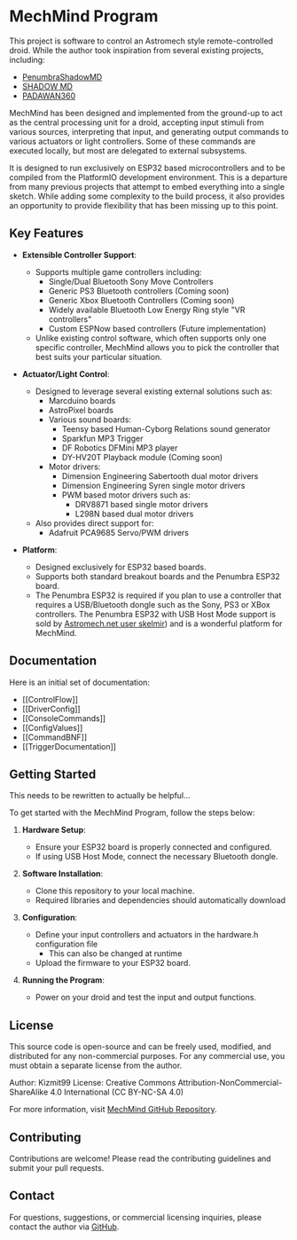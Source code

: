 # MechMind Program

This project is software to control an Astromech style remote-controlled droid.
While the author took inspiration from several existing projects, including:
- [PenumbraShadowMD](https://github.com/reeltwo/PenumbraShadowMD)
- [SHADOW MD](https://astromech.net/droidwiki/SHADOW_MD)
- [PADAWAN360](https://astromech.net/droidwiki/PADAWAN360)

MechMind has been designed and implemented from the ground-up to act as the central processing unit for a droid, accepting input stimuli from various sources, interpreting that input, and generating output commands to various actuators or light controllers.  Some of these commands are executed locally, but most are delegated to external subsystems.  

It is designed to run exclusively on ESP32 based microcontrollers and to be compiled from the PlatformIO development environment.  This is a departure from many previous projects that attempt to embed everything into a single sketch.  While adding some complexity to the build process, it also provides an opportunity to provide flexibility that has been missing up to this point.

## Key Features

- **Extensible Controller Support**:
  - Supports multiple game controllers including:
    - Single/Dual Bluetooth Sony Move Controllers
    - Generic PS3 Bluetooth controllers (Coming soon)
    - Generic Xbox Bluetooth Controllers (Coming soon)
    - Widely available Bluetooth Low Energy Ring style "VR controllers"
    - Custom ESPNow based controllers (Future implementation)
  - Unlike existing control software, which often supports only one specific controller, MechMind allows you to pick the controller that best suits your particular situation.

- **Actuator/Light Control**:
  - Designed to leverage several existing external solutions such as:
    - Marcduino boards
    - AstroPixel boards
    - Various sound boards:
      - Teensy based Human-Cyborg Relations sound generator
      - Sparkfun MP3 Trigger
      - DF Robotics DFMini MP3 player
      - DY-HV20T Playback module (Coming soon)
    - Motor drivers:
      - Dimension Engineering Sabertooth dual motor drivers
      - Dimension Engineering Syren single motor drivers
      - PWM based motor drivers such as:
        - DRV8871 based single motor drivers
        - L298N based dual motor drivers
  - Also provides direct support for:
    - Adafruit PCA9685 Servo/PWM drivers

- **Platform**:
  - Designed exclusively for ESP32 based boards.
  - Supports both standard breakout boards and the Penumbra ESP32 board.
  - The Penumbra ESP32 is required if you plan to use a controller that requires a USB/Bluetooth dongle such as the Sony, PS3 or XBox controllers.  The Penumbra ESP32 with USB Host Mode support is sold by [Astromech.net user skelmir](https://astromech.net/forums/showthread.php?43249-Penumbra-ESP32-with-integrated-USB-host-shield)) and is a wonderful platform for MechMind.

## Documentation

Here is an initial set of documentation:
- [[ControlFlow]]
- [[DriverConfig]]
- [[ConsoleCommands]]
- [[ConfigValues]]
- [[CommandBNF]]
- [[TriggerDocumentation]]

## Getting Started

This needs to be rewritten to actually be helpful...

To get started with the MechMind Program, follow the steps below:

1. **Hardware Setup**:
   - Ensure your ESP32 board is properly connected and configured.
   - If using USB Host Mode, connect the necessary Bluetooth dongle.

2. **Software Installation**:
   - Clone this repository to your local machine.
   - Required libraries and dependencies should automatically download

3. **Configuration**:
   - Define your input controllers and actuators in the hardware.h configuration file
     - This can also be changed at runtime
   - Upload the firmware to your ESP32 board.

4. **Running the Program**:
   - Power on your droid and test the input and output functions.

## License

This source code is open-source and can be freely used, modified, and distributed for any non-commercial purposes. For any commercial use, you must obtain a separate license from the author.

Author: Kizmit99
License: Creative Commons Attribution-NonCommercial-ShareAlike 4.0 International (CC BY-NC-SA 4.0)

For more information, visit [MechMind GitHub Repository](https://github.com/kizmit99/MechMind).

## Contributing

Contributions are welcome! Please read the contributing guidelines and submit your pull requests.

## Contact

For questions, suggestions, or commercial licensing inquiries, please contact the author via [GitHub](https://github.com/kizmit99).


